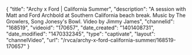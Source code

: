 {
    "title": "Archy x Ford | California Summer",
    "description": "A session with Matt and Ford Archbold at Southern California beach break. Music by The Growlers, Song Jonesy's Bowl. Video by Jimmy James",
    "channelid": "168519",
    "videoid": "170657",
    "date_created": "1401408731",
    "date_modified": "1470332345",
    "type": "captivate",
    "layout": "channelVideo",
    "url": "\/rvca\/archy-x-ford-california-summer\/168519-170657"
}